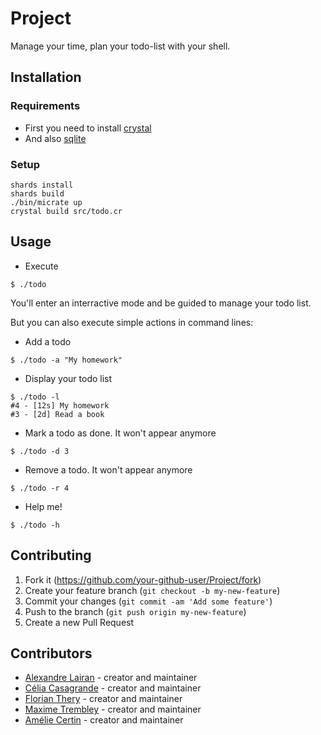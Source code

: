# Project

Manage your time, plan your todo-list with your shell.

## Installation

### Requirements
- First you need to install [crystal](https://crystal-lang.org/install/)
- And also [sqlite](https://www.servermania.com/kb/articles/install-sqlite/)

### Setup
```shell
shards install
shards build
./bin/micrate up
crystal build src/todo.cr
```

## Usage

- Execute
```shell
$ ./todo
```
You'll enter an interractive mode and be guided to manage your todo list.

But you can also execute simple actions in command lines:
- Add a todo
```shell
$ ./todo -a "My homework"
```

- Display your todo list
```shell
$ ./todo -l
#4 - [12s] My homework
#3 - [2d] Read a book
```

- Mark a todo as done. It won't appear anymore
```shell
$ ./todo -d 3
```

- Remove a todo. It won't appear anymore
```shell
$ ./todo -r 4
```

- Help me!
```shell
$ ./todo -h
```

## Contributing

1. Fork it (<https://github.com/your-github-user/Project/fork>)
2. Create your feature branch (`git checkout -b my-new-feature`)
3. Commit your changes (`git commit -am 'Add some feature'`)
4. Push to the branch (`git push origin my-new-feature`)
5. Create a new Pull Request

## Contributors

- [Alexandre Lairan](https://github.com/your-github-user) - creator and maintainer
- [Célia Casagrande](https://github.com/csgrdcelia) - creator and maintainer
- [Florian Thery](https://github.com/Barogthor) - creator and maintainer
- [Maxime Trembley](https://github.com/brumax) - creator and maintainer
- [Amélie Certin](https://github.com/amelie-certin) - creator and maintainer
